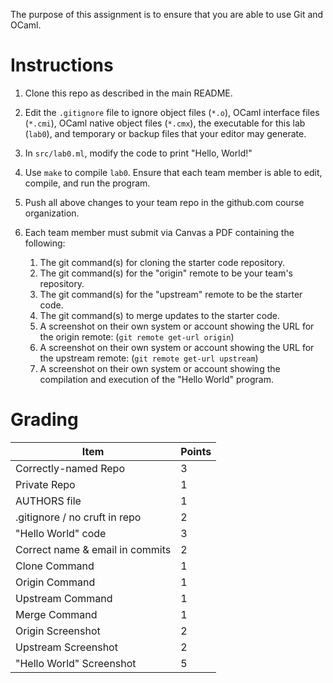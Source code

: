 The purpose of this assignment is to ensure that you are able to use
Git and OCaml.

Instructions
============

1. Clone this repo as described in the main README.

2. Edit the `.gitignore` file to ignore object files (`*.o`), OCaml
   interface files (`*.cmi`), OCaml native object files (`*.cmx`), the
   executable for this lab (`lab0`), and temporary or backup files that
   your editor may generate.

3. In `src/lab0.ml`, modify the code to print "Hello, World!"

4. Use `make` to compile `lab0`.  Ensure that each team member is able
   to edit, compile, and run the program.

5. Push all above changes to your team repo in the github.com course
   organization.

6. Each team member must submit via Canvas a PDF containing the
following:
   1. The git command(s) for cloning the starter code repository.
   2. The git command(s) for the "origin" remote to be your team's
      repository.
   3. The git command(s) for the "upstream" remote to be the starter
      code.
   4. The git command(s) to merge updates to the starter code.
   5. A screenshot on their own system or account showing the URL for
      the origin remote: (`git remote get-url origin`)
   6. A screenshot on their own system or account showing the URL for
      the upstream remote: (`git remote get-url upstream`)
   7. A screenshot on their own system or account showing the
      compilation and execution of the "Hello World" program.

Grading
=======

| Item                            | Points |
|---------------------------------|--------|
| Correctly-named Repo            | 3      |
| Private Repo                    | 1      |
| AUTHORS file                    | 1      |
| .gitignore / no cruft in repo   | 2      |
| "Hello World" code              | 3      |
| Correct name & email in commits | 2      |
| Clone Command                   | 1      |
| Origin Command                  | 1      |
| Upstream Command                | 1      |
| Merge Command                   | 1      |
| Origin Screenshot               | 2      |
| Upstream Screenshot             | 2      |
| "Hello World" Screenshot        | 5      |
